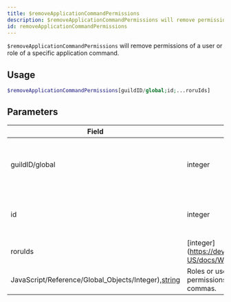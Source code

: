 ```yaml
---
title: $removeApplicationCommandPermissions
description: $removeApplicationCommandPermissions will remove permissions of a user or role of a specific application command.
id: removeApplicationCommandPermissions
---
```


`$removeApplicationCommandPermissions` will remove permissions of a user or role of a specific application command.

## Usage

```php
$removeApplicationCommandPermissions[guildID/global;id;...roruIds]
```

## Parameters

| Field                                                                                                                                          | Type                                                                | Description                                                                 | Required |
| ---------------------------------------------------------------------------------------------------------------------------------------------- | ------------------------------------------------------------------- | --------------------------------------------------------------------------- | :------: |
| guildID/global                                                                                                                                 | integer                                                             | Application command type. <br/> 1. **global** <br/> 2. **specific guildID** |   true   |
| id                                                                                                                                             | integer                                                             | The application command ID to modify.                                       |   true   |
| roruIds                                                                                                                                        | [integer](https://developer.mozilla.org/en-US/docs/Web/             |
| JavaScript/Reference/Global_Objects/Integer),[string](https://developer.mozilla.org/en-US/docs/Web/JavaScript/Reference/Global_Objects/String) | Roles or users to modify/remove permissions of, splitted by commas. | true                                                                        |
